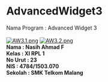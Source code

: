 # AdvancedWidget3

Nama Program : Advanced Widget 3
<br>
<br>
[![AW3.1.png](https://s15.postimg.org/vnoo89pzv/AW3_1.png)](https://postimg.org/image/6hnq1fopj/)
[![AW3.2.png](https://s10.postimg.org/7zrd9wgpl/AW3_2.png)](https://postimg.org/image/vdzcltymt/)
<br>
<b>Nama : Nasih Ahmad F <br>
Kelas : XI RPL 1 <br>
No Urut : 23 <br>
NIS : 4784/1503.070 <br>
Sekolah : SMK Telkom Malang</b>
